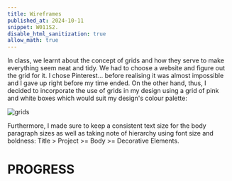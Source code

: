 ```yaml
---
title: Wireframes
published_at: 2024-10-11
snippet: W011S2.
disable_html_sanitization: true
allow_math: true
---
```


In class, we learnt about the concept of grids and how they serve to make everything seem neat and tidy. We had to choose a website and figure out the grid for it. I chose Pinterest... before realising it was almost impossible and I gave up right before my time ended. On the other hand, thus, I decided to incorporate the use of grids in my design using a grid of pink and white boxes which would suit my design's colour palette:

![grids](/w11s2/grids.png)

Furthermore, I made sure to keep a consistent text size for the body paragraph sizes as well as taking note of hierarchy using font size and boldness: Title > Project >= Body >= Decorative Elements.

# PROGRESS